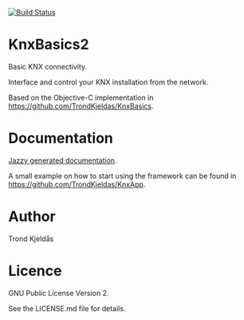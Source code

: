 [![Build Status](https://travis-ci.org/TrondKjeldas/KnxBasics2.svg?branch=master)](https://travis-ci.org/TrondKjeldas/KnxBasics2)

# KnxBasics2

Basic KNX connectivity.

Interface and control your KNX installation from the network.

Based on the Objective-C implementation in https://github.com/TrondKjeldas/KnxBasics.

# Documentation

[Jazzy generated documentation](https://trondkjeldas.github.io/KnxBasics2/).

A small example on how to start using the framework can be found in https://github.com/TrondKjeldas/KnxApp. 

# Author

Trond Kjeldås

# Licence

GNU Public License Version 2.

See the LICENSE.md file for details.
